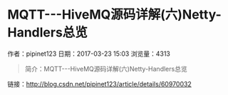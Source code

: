 # MQTT---HiveMQ源码详解(六)Netty-Handlers总览
作者：pipinet123
日期：2017-03-23 15:03
浏览量：4313
> 简介：MQTT---HiveMQ源码详解(六)Netty-Handlers总览

 链接：http://blog.csdn.net/pipinet123/article/details/60970032
